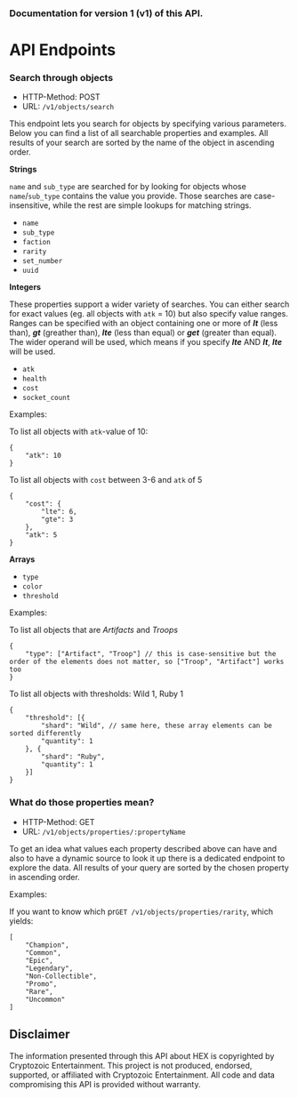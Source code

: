 ### Documentation for version 1 (v1) of this API.

# API Endpoints

### Search through objects

* HTTP-Method: POST
* URL: `/v1/objects/search`

This endpoint lets you search for objects by specifying various parameters.
Below you can find a list of all searchable properties and examples.
All results of your search are sorted by the name of the object in ascending order.

**Strings**

`name` and `sub_type` are searched for by looking for objects whose `name`/`sub_type` contains the value you provide.
Those searches are case-insensitive, while the rest are simple lookups for matching strings.

* `name`
* `sub_type`
* `faction`
* `rarity`
* `set_number`
* `uuid`

**Integers**

These properties support a wider variety of searches.
You can either search for exact values (eg. all objects with `atk` = 10) but also specify value ranges.
Ranges can be specified with an object containing one or more of ***lt*** (less than), ***gt*** (greather than), ***lte*** (less than equal) or ***get*** (greater than equal).
The wider operand will be used, which means if you specify ***lte*** AND ***lt***, ***lte*** will be used.

* `atk`
* `health`
* `cost`
* `socket_count`

Examples:

To list all objects with `atk`-value of 10:

    {
        "atk": 10
    }

To list all objects with `cost` between 3-6 and `atk` of 5

    {
        "cost": {
            "lte": 6,
            "gte": 3
        },
        "atk": 5
    }

**Arrays**

* `type`
* `color`
* `threshold`

Examples:

To list all objects that are *Artifacts* and *Troops*

    {
        "type": ["Artifact", "Troop"] // this is case-sensitive but the order of the elements does not matter, so ["Troop", "Artifact"] works too
    }

To list all objects with thresholds: Wild 1, Ruby 1

    {
        "threshold": [{
            "shard": "Wild", // same here, these array elements can be sorted differently
            "quantity": 1
        }, {
            "shard": "Ruby",
            "quantity": 1
        }]
    }


### What do those properties mean?

* HTTP-Method: GET
* URL: `/v1/objects/properties/:propertyName`

To get an idea what values each property described above can have and also to have a dynamic source to look it up there is a dedicated endpoint to explore the data.
All results of your query are sorted by the chosen property in ascending order.

Examples:

If you want to know which pr`GET /v1/objects/properties/rarity`, which yields:

    [
        "Champion",
        "Common",
        "Epic",
        "Legendary",
        "Non-Collectible",
        "Promo",
        "Rare",
        "Uncommon"
    ]

## Disclaimer
The information presented through this API about HEX is copyrighted by Cryptozoic Entertainment. This project is not produced, endorsed, supported, or affiliated with Cryptozoic Entertainment. All code and data compromising this API is provided without warranty.
